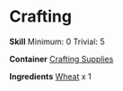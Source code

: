 <!-- TITLE: Flour -->
<!-- SUBTITLE: A powder made from grinding grains -->

# Crafting
**Skill**
Minimum: 0
Trivial: 5

**Container**
[Crafting Supplies](crafting-supplies)

**Ingredients**
[Wheat](wheat) x 1